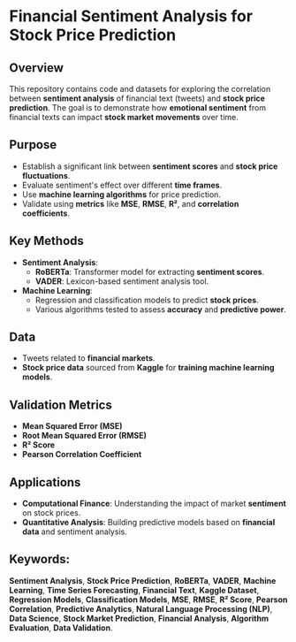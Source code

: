 # Financial Sentiment Analysis for Stock Price Prediction

## Overview
This repository contains code and datasets for exploring the correlation between **sentiment analysis** of financial text (tweets) and **stock price prediction**. The goal is to demonstrate how **emotional sentiment** from financial texts can impact **stock market movements** over time.

## Purpose
- Establish a significant link between **sentiment scores** and **stock price fluctuations**.
- Evaluate sentiment's effect over different **time frames**.
- Use **machine learning algorithms** for price prediction.
- Validate using **metrics** like **MSE**, **RMSE**, **R²**, and **correlation coefficients**.

## Key Methods
- **Sentiment Analysis**:
  - **RoBERTa**: Transformer model for extracting **sentiment scores**.
  - **VADER**: Lexicon-based sentiment analysis tool.
- **Machine Learning**:
  - Regression and classification models to predict **stock prices**.
  - Various algorithms tested to assess **accuracy** and **predictive power**.

## Data
- Tweets related to **financial markets**.
- **Stock price data** sourced from **Kaggle** for **training machine learning models**.
  
## Validation Metrics
- **Mean Squared Error (MSE)**
- **Root Mean Squared Error (RMSE)**
- **R² Score**
- **Pearson Correlation Coefficient**

## Applications
- **Computational Finance**: Understanding the impact of market **sentiment** on stock prices.
- **Quantitative Analysis**: Building predictive models based on **financial data** and sentiment analysis.

## Keywords:
**Sentiment Analysis**, **Stock Price Prediction**, **RoBERTa**, **VADER**, **Machine Learning**, **Time Series Forecasting**, **Financial Text**, **Kaggle Dataset**, **Regression Models**, **Classification Models**, **MSE**, **RMSE**, **R² Score**, **Pearson Correlation**, **Predictive Analytics**, **Natural Language Processing (NLP)**, **Data Science**, **Stock Market Prediction**, **Financial Analysis**, **Algorithm Evaluation**, **Data Validation**.

